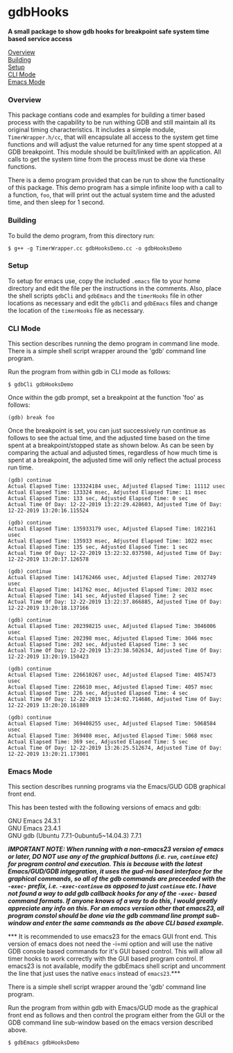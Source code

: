 # gdbHooks
**A small package to show gdb hooks for breakpoint safe system time based service access**

[Overview](#overview)<br>
[Building](#building)<br>
[Setup](#setup)<br>
[CLI Mode](#cliMode)<br>
[Emacs Mode](#emacsMode)<br>

<a name="overview"></a>
### Overview
This package contians code and examples for building a timer based process
with the capability to be run withing GDB and still maintain all its original
timing characteristics.  It includes a simple module, `TimerWrapper.h/cc`, that
will encapsulate all access to the system get time functions and will adjust
the value returned for any time spent stopped at a GDB breakpoint.  This module
should be built/linked with an application.  All calls to get the system time
from the process must be done via these functions.

There is a demo program provided that can be run to show the functionality of
this package.  This demo program has a simple infinite loop with a call to a
function, `foo`, that will print out the actual system time and the adusted
time, and then sleep for 1 second.

<a name="building"></a>
### Building
To build the demo program, from this directory run:

`$ g++ -g TimerWrapper.cc gdbHooksDemo.cc -o gdbHooksDemo`

<a name="setup"></a>
### Setup
To setup for emacs use, copy the included `.emacs` file to your home directory and edit
the file per the instructions in the comments.  Also, place the shell scripts `gdbCli`
and `gdbEmacs` and the `timerHooks` file in other locations as necessary and edit the
`gdbCli` and `gdbEmacs` files and change the location of the `timerHooks` file as
necessary.

<a name="cliMode"></a>
### CLI Mode
This section describes running the demo program in command line mode.  There is
a simple shell script wrapper around the 'gdb' command line program.

Run the program from within gdb in CLI mode as follows:

`$ gdbCli gdbHooksDemo`

Once within the gdb prompt, set a breakpoint at the function 'foo' as follows:

`(gdb) break foo`

Once the breakpoint is set, you can just successively run continue as follows to see the
actual time, and the adjusted time based on the time spent at a breakpoint/stopped state
as shown below.  As can be seen by comparing the actual and adjusted times, regardless of
how much time is spent at a breakpoint, the adjusted time will only reflect the actual
process run time.

```
(gdb) continue
Actual Elapsed Time: 133324184 usec, Adjusted Elapsed Time: 11112 usec
Actual Elapsed Time: 133324 msec, Adjusted Elapsed Time: 11 msec
Actual Elapsed Time: 133 sec, Adjusted Elapsed Time: 0 sec
Actual Time Of Day: 12-22-2019 13:22:29.428603, Adjusted Time Of Day: 12-22-2019 13:20:16.115524

(gdb) continue
Actual Elapsed Time: 135933179 usec, Adjusted Elapsed Time: 1022161 usec
Actual Elapsed Time: 135933 msec, Adjusted Elapsed Time: 1022 msec
Actual Elapsed Time: 135 sec, Adjusted Elapsed Time: 1 sec
Actual Time Of Day: 12-22-2019 13:22:32.037598, Adjusted Time Of Day: 12-22-2019 13:20:17.126578

(gdb) continue
Actual Elapsed Time: 141762466 usec, Adjusted Elapsed Time: 2032749 usec
Actual Elapsed Time: 141762 msec, Adjusted Elapsed Time: 2032 msec
Actual Elapsed Time: 141 sec, Adjusted Elapsed Time: 2 sec
Actual Time Of Day: 12-22-2019 13:22:37.866885, Adjusted Time Of Day: 12-22-2019 13:20:18.137166

(gdb) continue
Actual Elapsed Time: 202398215 usec, Adjusted Elapsed Time: 3046006 usec
Actual Elapsed Time: 202398 msec, Adjusted Elapsed Time: 3046 msec
Actual Elapsed Time: 202 sec, Adjusted Elapsed Time: 3 sec
Actual Time Of Day: 12-22-2019 13:23:38.502634, Adjusted Time Of Day: 12-22-2019 13:20:19.150423

(gdb) continue
Actual Elapsed Time: 226610267 usec, Adjusted Elapsed Time: 4057473 usec
Actual Elapsed Time: 226610 msec, Adjusted Elapsed Time: 4057 msec
Actual Elapsed Time: 226 sec, Adjusted Elapsed Time: 4 sec
Actual Time Of Day: 12-22-2019 13:24:02.714686, Adjusted Time Of Day: 12-22-2019 13:20:20.161889

(gdb) continue
Actual Elapsed Time: 369408255 usec, Adjusted Elapsed Time: 5068584 usec
Actual Elapsed Time: 369408 msec, Adjusted Elapsed Time: 5068 msec
Actual Elapsed Time: 369 sec, Adjusted Elapsed Time: 5 sec
Actual Time Of Day: 12-22-2019 13:26:25.512674, Adjusted Time Of Day: 12-22-2019 13:20:21.173001
```

<a name="emacsMode"></a>
### Emacs Mode
This section describes running programs via the Emacs/GUD GDB graphical front end.

This has been tested with the following versions of emacs and gdb:

GNU Emacs 24.3.1<br>
GNU Emacs 23.4.1<br>
GNU gdb (Ubuntu 7.7.1-0ubuntu5~14.04.3) 7.7.1

***IMPORTANT NOTE: When running with a non-emacs23 version of emacs or later, DO NOT use
any of the graphical buttons (i.e. `run`, `continue` etc) for program control and execution.
This is because with the latest Emacs/GUD/GDB intgegration, it uses the gud-mi based
interface for the graphical commands, so all of the gdb commands are preceeded with
the `-exec-` prefix, i.e. `-exec-continue` as opposed to just `continue` etc.  I have
not found a way to add gdb callback hooks for any of the `-exec-` based command formats.
If anyone knows of a way to do this, I would greatly appreciate any info on this.
For an emacs version other that emacs23, all program constol should be done via the gdb
command line prompt sub-window and enter the same commands as the above CLI based example.***

*** It is recommended to use emacs23 for the emacs GUI front end.  This version of emacs
does not need the -i=mi option and will use the native GDB console based commands for it's
GUI based control.  This will allow all timer hooks to work correctly with the GUI based
program control.  If emacs23 is not available, modify the gdbEmacs shell script and uncomment
the line that just uses the native `emacs` instead of `emacs23`.***

There is a simple shell script wrapper around the 'gdb' command line program.

Run the program from within gdb with Emacs/GUD mode as the graphical front end as follows
and then control the program either from the GUI or the GDB command line sub-window based
on the emacs version described above.


`$ gdbEmacs gdbHooksDemo`

